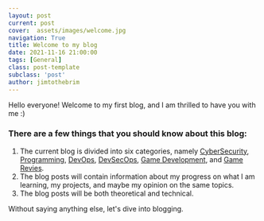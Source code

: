 ```yaml
---
layout: post
current: post
cover:  assets/images/welcome.jpg
navigation: True
title: Welcome to my blog
date: 2021-11-16 21:00:00
tags: [General]
class: post-template
subclass: 'post'
author: jimtothebrim
---
```


Hello everyone! Welcome to my first blog, and I am thrilled to have you with me :)

### There are a few things that you should know about this blog:
1. The current blog is divided into six categories, namely [CyberSecurity](cybersecurity), [Programming](programming), [DevOps](devops), [DevSecOps](devsecops), [Game Development](game-development), and [Game Revies](game-reviews).
2. The blog posts will contain information about my progress on what I am learning,  my projects, and maybe my opinion on the same topics.
3. The blog posts will be both theoretical and technical.

Without saying anything else, let's dive into blogging.